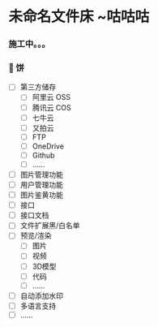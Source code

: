 # 未命名文件床 ~咕咕咕
### 施工中。。。
### 📌 饼
* [ ] 第三方储存
    * [ ] 阿里云 OSS
    * [ ] 腾讯云 COS
    * [ ] 七牛云
    * [ ] 又拍云
    * [ ] FTP
    * [ ] OneDrive
    * [ ] Github
    * [ ] ......
* [ ] 图片管理功能
* [ ] 用户管理功能
* [ ] 图片鉴黄功能
* [ ] 接口
* [ ] 接口文档
* [ ] 文件扩展黑/白名单
* [ ] 预览/渲染
    * [ ] 图片
    * [ ] 视频
    * [ ] 3D模型
    * [ ] 代码
    * [ ] ......
* [ ] 自动添加水印
* [ ] 多语言支持
* [ ] ......
